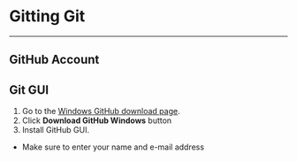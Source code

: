 # Gitting Git
---

## GitHub Account


## Git GUI
1. Go to the [Windows GitHub download page](http://windows.github.com).
2. Click **Download GitHub Windows** button
3. Install GitHub GUI.
 * Make sure to enter your name and e-mail address
